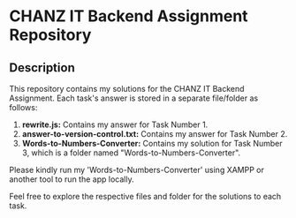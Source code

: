 # CHANZ IT Backend Assignment Repository

## Description
This repository contains my solutions for the CHANZ IT Backend Assignment. Each task's answer is stored in a separate file/folder as follows:

1. **rewrite.js:** Contains my answer for Task Number 1.
2. **answer-to-version-control.txt:** Contains my answer for Task Number 2.
3. **Words-to-Numbers-Converter:** Contains my solution for Task Number 3, which is a folder named "Words-to-Numbers-Converter".

Please kindly run my 'Words-to-Numbers-Converter' using XAMPP or another tool to run the app locally.

Feel free to explore the respective files and folder for the solutions to each task.
